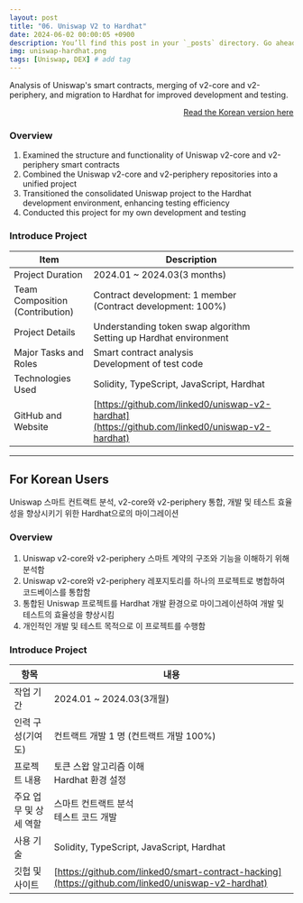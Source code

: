 ```yaml
---
layout: post
title: "06. Uniswap V2 to Hardhat"
date: 2024-06-02 00:00:05 +0900
description: You’ll find this post in your `_posts` directory. Go ahead and edit it and re-build the site to see your changes. # Add post description (optional)
img: uniswap-hardhat.png
tags: [Uniswap, DEX] # add tag
---
```

Analysis of Uniswap's smart contracts, merging of v2-core and v2-periphery, and migration to Hardhat for improved development and testing.

<div style="text-align: right;">
    <a href="#for-korean-users">Read the Korean version here</a> 
</div>

### Overview
1. Examined the structure and functionality of Uniswap v2-core and v2-periphery smart contracts
2. Combined the Uniswap v2-core and v2-periphery repositories into a unified project
3. Transitioned the consolidated Uniswap project to the Hardhat development environment, enhancing testing efficiency
4. Conducted this project for my own development and testing

### Introduce Project

 | Item                            | Description                                                                                    |
 | ------------------------------- | ---------------------------------------------------------------------------------------------- |
 | Project Duration                | 2024.01 ~ 2024.03(3 months)                                                                    |
 | Team Composition (Contribution) | Contract development: 1 member <br> (Contract development: 100%)                               |
 | Project Details                 | Understanding token swap algorithm <br> Setting up Hardhat environment                         |
 | Major Tasks and Roles           | Smart contract analysis <br> Development of test code                                          |
 | Technologies Used               | Solidity, TypeScript, JavaScript, Hardhat                                                      |
 | GitHub and Website              | [https://github.com/linked0/uniswap-v2-hardhat](https://github.com/linked0/uniswap-v2-hardhat) |


---
## For Korean Users
Uniswap 스마트 컨트랙트 분석, v2-core와 v2-periphery 통합, 개발 및 테스트 효율성을 향상시키기 위한 Hardhat으로의 마이그레이션

### Overview
1. Uniswap v2-core와 v2-periphery 스마트 계약의 구조와 기능을 이해하기 위해 분석함
2. Uniswap v2-core와 v2-periphery 레포지토리를 하나의 프로젝트로 병합하여 코드베이스를 통합함
3. 통합된 Uniswap 프로젝트를 Hardhat 개발 환경으로 마이그레이션하여 개발 및 테스트의 효율성을 향상시킴
4. 개인적인 개발 및 테스트 목적으로 이 프로젝트를 수행함
   
### Introduce Project

| 항목                   | 내용                                                                                               |
| ---------------------- | -------------------------------------------------------------------------------------------------- |
| 작업 기간              | 2024.01 ~ 2024.03(3개월)                                                                           |
| 인력 구성(기여도)      | 컨트랙트 개발 1 명 (컨트랙트 개발 100%)                                                            |
| 프로젝트 내용          | 토큰 스왑 알고리즘 이해 <br> Hardhat 환경 설정                                                     |
| 주요 업무 및 상세 역할 | 스마트 컨트랙트 분석 <br> 테스트 코드 개발                                                         |
| 사용 기술              | Solidity, TypeScript, JavaScript, Hardhat                                                          |
| 깃헙 및 사이트         | [https://github.com/linked0/smart-contract-hacking](https://github.com/linked0/uniswap-v2-hardhat) |

